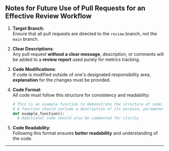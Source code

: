 
## Notes for Future Use of Pull Requests for an Effective Review Workflow

1. **Target Branch**:  
   Ensure that all pull requests are directed to the `review` branch, not the `main` branch.

2. **Clear Descriptions**:  
   Any pull request **without a clear message**, description, or comments will be added to a **review report** used purely for metrics tracking.

3. **Code Modifications**:  
   If code is modified outside of one's designated responsibility area, **explanation** for the changes must be provided.

4. **Code Format**:  
   All code must follow this structure for consistency and readability:
   ```python
   # This is an example function to demonstrate the structure of code.
   # A function should include a description of its purpose, parameters, and return values.
   def example_function():
     # Additional code should also be commented for clarity
   ```

5. **Code Readability**:  
   Following this format ensures **better readability** and understanding of the code.

---
